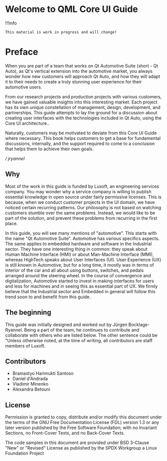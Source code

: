 # Welcome to QML Core UI Guide

!!!info

    This material is work in progress and will change!


# Preface

When you are part of a team that works on Qt Automotive Suite (short - Qt Auto), as Qt's vertical extension into the automotive market, you always wonder how new customers will approach Qt Auto, and how they will adapt it to their needs to create a truly stunning user experience for their automotive users.

From our research projects and production projects with various customers, we have gained valuable insights into this interesting market. Each project has its own unique constellation of management, design, development, and partnerships. This guide attempts to lay the ground for a discussion about creating user interfaces with the technologies included in Qt Auto, using the Core UI architecture..

Naturally, customers may be motivated to deviate from this Core UI Guide where necessary. This book helps customers to get a base for fundamental discussions, internally, and the support required to come to a conclusion that helps them to achieve their own goals.

*/ jryannel*

## Why

Most of the work in this guide is funded by Luxoft, an engineering services company. You may wonder why a service company is willing to publish essential knowledge in open source under fairly permissive licenses. This is because, when we conduct customer projects in the UI domain, we have noticed certain recurring patterns. Our philosophy is not based on watching customers stumble over the same problems. Instead, we would like to be part of the solution, and prevent these problems from recurring in the first place.

In this guide, you will see many mentions of "automotive". This starts with the name "Qt Automotive Suite". Automotive has various specifics aspects. The same applies to embedded hardware and software in the Industrial sector. They have one interesting thing in common: they speak about Human Machine Interface (HMI) or about Man-Machine Interface (MMI), whereas HighTech speaks about User Interfaces (UI). User Experience (UX) is still known in Automotive, but for a long time, it mostly was in terms of interior of the car and all about using buttons, switches, and pedals arranged around the steering wheel. In the course of convergence and digitalization, Automotive started to invest in making interfaces for users and less for machines and in seeing this as essential part of UX. We firmly believe that the Industrial sector and Embedded in general will follow this trend soon to and benefit from this guide.


## The beginning

This guide was initially designed and worked out by Jürgen Bocklage-Ryannel. Being a part of the team, he continues to contribute and collaborate with others who are listed below. The other sentence could be "Unless otherwise noted, at the time of writing, all contributors are staff members of Luxoft.


## Contributors

* Bramastyo Harimukti Santoso
* Daniel d'Andrada
* Vladimir Minenko
* Alexandra Betouni

## License

Permission is granted to copy, distribute and/or modify this document under the terms of the GNU Free Documentation License (FDL) version 1.3 or any later version published by the Free Software Foundation; with no Invariant Sections, no Front-Cover Texts, and no Back-Cover Texts.

The code samples in this document are provided under BSD 3-Clause "New" or "Revised" License as published by the SPDX Workgroup a Linux Foundation Project
